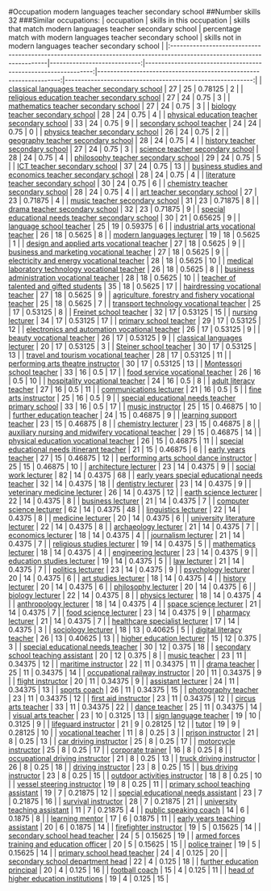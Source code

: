 #Occupation modern languages teacher secondary school
##Number skills 32
###Similar occupations:
| occupation                                                                                                            |   skills in this occupation |   skills that match modern languages teacher secondary school |   percentage match with modern languages teacher secondary school |   skills not in modern languages teacher secondary school |
|:----------------------------------------------------------------------------------------------------------------------|----------------------------:|--------------------------------------------------------------:|------------------------------------------------------------------:|----------------------------------------------------------:|
| [classical languages teacher secondary school](classical_languages_teacher_secondary_school.md)                       |                          27 |                                                            25 |                                                           0.78125 |                                                         2 |
| [religious education teacher secondary school](religious_education_teacher_secondary_school.md)                       |                          27 |                                                            24 |                                                           0.75    |                                                         3 |
| [mathematics teacher secondary school](mathematics_teacher_secondary_school.md)                                       |                          27 |                                                            24 |                                                           0.75    |                                                         3 |
| [biology teacher secondary school](biology_teacher_secondary_school.md)                                               |                          28 |                                                            24 |                                                           0.75    |                                                         4 |
| [physical education teacher secondary school](physical_education_teacher_secondary_school.md)                         |                          33 |                                                            24 |                                                           0.75    |                                                         9 |
| [secondary school teacher](secondary_school_teacher.md)                                                               |                          24 |                                                            24 |                                                           0.75    |                                                         0 |
| [physics teacher secondary school](physics_teacher_secondary_school.md)                                               |                          26 |                                                            24 |                                                           0.75    |                                                         2 |
| [geography teacher secondary school](geography_teacher_secondary_school.md)                                           |                          28 |                                                            24 |                                                           0.75    |                                                         4 |
| [history teacher secondary school](history_teacher_secondary_school.md)                                               |                          27 |                                                            24 |                                                           0.75    |                                                         3 |
| [science teacher secondary school](science_teacher_secondary_school.md)                                               |                          28 |                                                            24 |                                                           0.75    |                                                         4 |
| [philosophy teacher secondary school](philosophy_teacher_secondary_school.md)                                         |                          29 |                                                            24 |                                                           0.75    |                                                         5 |
| [ICT teacher secondary school](ICT_teacher_secondary_school.md)                                                       |                          37 |                                                            24 |                                                           0.75    |                                                        13 |
| [business studies and economics teacher secondary school](business_studies_and_economics_teacher_secondary_school.md) |                          28 |                                                            24 |                                                           0.75    |                                                         4 |
| [literature teacher secondary school](literature_teacher_secondary_school.md)                                         |                          30 |                                                            24 |                                                           0.75    |                                                         6 |
| [chemistry teacher secondary school](chemistry_teacher_secondary_school.md)                                           |                          28 |                                                            24 |                                                           0.75    |                                                         4 |
| [art teacher secondary school](art_teacher_secondary_school.md)                                                       |                          27 |                                                            23 |                                                           0.71875 |                                                         4 |
| [music teacher secondary school](music_teacher_secondary_school.md)                                                   |                          31 |                                                            23 |                                                           0.71875 |                                                         8 |
| [drama teacher secondary school](drama_teacher_secondary_school.md)                                                   |                          32 |                                                            23 |                                                           0.71875 |                                                         9 |
| [special educational needs teacher secondary school](special_educational_needs_teacher_secondary_school.md)           |                          30 |                                                            21 |                                                           0.65625 |                                                         9 |
| [language school teacher](language_school_teacher.md)                                                                 |                          25 |                                                            19 |                                                           0.59375 |                                                         6 |
| [industrial arts vocational teacher](industrial_arts_vocational_teacher.md)                                           |                          26 |                                                            18 |                                                           0.5625  |                                                         8 |
| [modern languages lecturer](modern_languages_lecturer.md)                                                             |                          19 |                                                            18 |                                                           0.5625  |                                                         1 |
| [design and applied arts vocational teacher](design_and_applied_arts_vocational_teacher.md)                           |                          27 |                                                            18 |                                                           0.5625  |                                                         9 |
| [business and marketing vocational teacher](business_and_marketing_vocational_teacher.md)                             |                          27 |                                                            18 |                                                           0.5625  |                                                         9 |
| [electricity and energy vocational teacher](electricity_and_energy_vocational_teacher.md)                             |                          28 |                                                            18 |                                                           0.5625  |                                                        10 |
| [medical laboratory technology vocational teacher](medical_laboratory_technology_vocational_teacher.md)               |                          26 |                                                            18 |                                                           0.5625  |                                                         8 |
| [business administration vocational teacher](business_administration_vocational_teacher.md)                           |                          28 |                                                            18 |                                                           0.5625  |                                                        10 |
| [teacher of talented and gifted students](teacher_of_talented_and_gifted_students.md)                                 |                          35 |                                                            18 |                                                           0.5625  |                                                        17 |
| [hairdressing vocational teacher](hairdressing_vocational_teacher.md)                                                 |                          27 |                                                            18 |                                                           0.5625  |                                                         9 |
| [agriculture, forestry and fishery vocational teacher](agriculture,_forestry_and_fishery_vocational_teacher.md)       |                          25 |                                                            18 |                                                           0.5625  |                                                         7 |
| [transport technology vocational teacher](transport_technology_vocational_teacher.md)                                 |                          25 |                                                            17 |                                                           0.53125 |                                                         8 |
| [Freinet school teacher](Freinet_school_teacher.md)                                                                   |                          32 |                                                            17 |                                                           0.53125 |                                                        15 |
| [nursing lecturer](nursing_lecturer.md)                                                                               |                          34 |                                                            17 |                                                           0.53125 |                                                        17 |
| [primary school teacher](primary_school_teacher.md)                                                                   |                          29 |                                                            17 |                                                           0.53125 |                                                        12 |
| [electronics and automation vocational teacher](electronics_and_automation_vocational_teacher.md)                     |                          26 |                                                            17 |                                                           0.53125 |                                                         9 |
| [beauty vocational teacher](beauty_vocational_teacher.md)                                                             |                          26 |                                                            17 |                                                           0.53125 |                                                         9 |
| [classical languages lecturer](classical_languages_lecturer.md)                                                       |                          20 |                                                            17 |                                                           0.53125 |                                                         3 |
| [Steiner school teacher](Steiner_school_teacher.md)                                                                   |                          30 |                                                            17 |                                                           0.53125 |                                                        13 |
| [travel and tourism vocational teacher](travel_and_tourism_vocational_teacher.md)                                     |                          28 |                                                            17 |                                                           0.53125 |                                                        11 |
| [performing arts theatre instructor](performing_arts_theatre_instructor.md)                                           |                          30 |                                                            17 |                                                           0.53125 |                                                        13 |
| [Montessori school teacher](Montessori_school_teacher.md)                                                             |                          33 |                                                            16 |                                                           0.5     |                                                        17 |
| [food service vocational teacher](food_service_vocational_teacher.md)                                                 |                          26 |                                                            16 |                                                           0.5     |                                                        10 |
| [hospitality vocational teacher](hospitality_vocational_teacher.md)                                                   |                          24 |                                                            16 |                                                           0.5     |                                                         8 |
| [adult literacy teacher](adult_literacy_teacher.md)                                                                   |                          27 |                                                            16 |                                                           0.5     |                                                        11 |
| [communications lecturer](communications_lecturer.md)                                                                 |                          21 |                                                            16 |                                                           0.5     |                                                         5 |
| [fine arts instructor](fine_arts_instructor.md)                                                                       |                          25 |                                                            16 |                                                           0.5     |                                                         9 |
| [special educational needs teacher primary school](special_educational_needs_teacher_primary_school.md)               |                          33 |                                                            16 |                                                           0.5     |                                                        17 |
| [music instructor](music_instructor.md)                                                                               |                          25 |                                                            15 |                                                           0.46875 |                                                        10 |
| [further education teacher](further_education_teacher.md)                                                             |                          24 |                                                            15 |                                                           0.46875 |                                                         9 |
| [learning support teacher](learning_support_teacher.md)                                                               |                          23 |                                                            15 |                                                           0.46875 |                                                         8 |
| [chemistry lecturer](chemistry_lecturer.md)                                                                           |                          23 |                                                            15 |                                                           0.46875 |                                                         8 |
| [auxiliary nursing and midwifery vocational teacher](auxiliary_nursing_and_midwifery_vocational_teacher.md)           |                          29 |                                                            15 |                                                           0.46875 |                                                        14 |
| [physical education vocational teacher](physical_education_vocational_teacher.md)                                     |                          26 |                                                            15 |                                                           0.46875 |                                                        11 |
| [special educational needs itinerant teacher](special_educational_needs_itinerant_teacher.md)                         |                          21 |                                                            15 |                                                           0.46875 |                                                         6 |
| [early years teacher](early_years_teacher.md)                                                                         |                          27 |                                                            15 |                                                           0.46875 |                                                        12 |
| [performing arts school dance instructor](performing_arts_school_dance_instructor.md)                                 |                          25 |                                                            15 |                                                           0.46875 |                                                        10 |
| [architecture lecturer](architecture_lecturer.md)                                                                     |                          23 |                                                            14 |                                                           0.4375  |                                                         9 |
| [social work lecturer](social_work_lecturer.md)                                                                       |                          82 |                                                            14 |                                                           0.4375  |                                                        68 |
| [early years special educational needs teacher](early_years_special_educational_needs_teacher.md)                     |                          32 |                                                            14 |                                                           0.4375  |                                                        18 |
| [dentistry lecturer](dentistry_lecturer.md)                                                                           |                          23 |                                                            14 |                                                           0.4375  |                                                         9 |
| [veterinary medicine lecturer](veterinary_medicine_lecturer.md)                                                       |                          26 |                                                            14 |                                                           0.4375  |                                                        12 |
| [earth science lecturer](earth_science_lecturer.md)                                                                   |                          22 |                                                            14 |                                                           0.4375  |                                                         8 |
| [business lecturer](business_lecturer.md)                                                                             |                          21 |                                                            14 |                                                           0.4375  |                                                         7 |
| [computer science lecturer](computer_science_lecturer.md)                                                             |                          62 |                                                            14 |                                                           0.4375  |                                                        48 |
| [linguistics lecturer](linguistics_lecturer.md)                                                                       |                          22 |                                                            14 |                                                           0.4375  |                                                         8 |
| [medicine lecturer](medicine_lecturer.md)                                                                             |                          20 |                                                            14 |                                                           0.4375  |                                                         6 |
| [university literature lecturer](university_literature_lecturer.md)                                                   |                          22 |                                                            14 |                                                           0.4375  |                                                         8 |
| [archaeology lecturer](archaeology_lecturer.md)                                                                       |                          21 |                                                            14 |                                                           0.4375  |                                                         7 |
| [economics lecturer](economics_lecturer.md)                                                                           |                          18 |                                                            14 |                                                           0.4375  |                                                         4 |
| [journalism lecturer](journalism_lecturer.md)                                                                         |                          21 |                                                            14 |                                                           0.4375  |                                                         7 |
| [religious studies lecturer](religious_studies_lecturer.md)                                                           |                          19 |                                                            14 |                                                           0.4375  |                                                         5 |
| [mathematics lecturer](mathematics_lecturer.md)                                                                       |                          18 |                                                            14 |                                                           0.4375  |                                                         4 |
| [engineering lecturer](engineering_lecturer.md)                                                                       |                          23 |                                                            14 |                                                           0.4375  |                                                         9 |
| [education studies lecturer](education_studies_lecturer.md)                                                           |                          19 |                                                            14 |                                                           0.4375  |                                                         5 |
| [law lecturer](law_lecturer.md)                                                                                       |                          21 |                                                            14 |                                                           0.4375  |                                                         7 |
| [politics lecturer](politics_lecturer.md)                                                                             |                          23 |                                                            14 |                                                           0.4375  |                                                         9 |
| [psychology lecturer](psychology_lecturer.md)                                                                         |                          20 |                                                            14 |                                                           0.4375  |                                                         6 |
| [art studies lecturer](art_studies_lecturer.md)                                                                       |                          18 |                                                            14 |                                                           0.4375  |                                                         4 |
| [history lecturer](history_lecturer.md)                                                                               |                          20 |                                                            14 |                                                           0.4375  |                                                         6 |
| [philosophy lecturer](philosophy_lecturer.md)                                                                         |                          20 |                                                            14 |                                                           0.4375  |                                                         6 |
| [biology lecturer](biology_lecturer.md)                                                                               |                          22 |                                                            14 |                                                           0.4375  |                                                         8 |
| [physics lecturer](physics_lecturer.md)                                                                               |                          18 |                                                            14 |                                                           0.4375  |                                                         4 |
| [anthropology lecturer](anthropology_lecturer.md)                                                                     |                          18 |                                                            14 |                                                           0.4375  |                                                         4 |
| [space science lecturer](space_science_lecturer.md)                                                                   |                          21 |                                                            14 |                                                           0.4375  |                                                         7 |
| [food science lecturer](food_science_lecturer.md)                                                                     |                          23 |                                                            14 |                                                           0.4375  |                                                         9 |
| [pharmacy lecturer](pharmacy_lecturer.md)                                                                             |                          21 |                                                            14 |                                                           0.4375  |                                                         7 |
| [healthcare specialist lecturer](healthcare_specialist_lecturer.md)                                                   |                          17 |                                                            14 |                                                           0.4375  |                                                         3 |
| [sociology lecturer](sociology_lecturer.md)                                                                           |                          18 |                                                            13 |                                                           0.40625 |                                                         5 |
| [digital literacy teacher](digital_literacy_teacher.md)                                                               |                          26 |                                                            13 |                                                           0.40625 |                                                        13 |
| [higher education lecturer](higher_education_lecturer.md)                                                             |                          15 |                                                            12 |                                                           0.375   |                                                         3 |
| [special educational needs teacher](special_educational_needs_teacher.md)                                             |                          30 |                                                            12 |                                                           0.375   |                                                        18 |
| [secondary school teaching assistant](secondary_school_teaching_assistant.md)                                         |                          20 |                                                            12 |                                                           0.375   |                                                         8 |
| [music teacher](music_teacher.md)                                                                                     |                          23 |                                                            11 |                                                           0.34375 |                                                        12 |
| [maritime instructor](maritime_instructor.md)                                                                         |                          22 |                                                            11 |                                                           0.34375 |                                                        11 |
| [drama teacher](drama_teacher.md)                                                                                     |                          25 |                                                            11 |                                                           0.34375 |                                                        14 |
| [occupational railway instructor](occupational_railway_instructor.md)                                                 |                          20 |                                                            11 |                                                           0.34375 |                                                         9 |
| [flight instructor](flight_instructor.md)                                                                             |                          20 |                                                            11 |                                                           0.34375 |                                                         9 |
| [assistant lecturer](assistant_lecturer.md)                                                                           |                          24 |                                                            11 |                                                           0.34375 |                                                        13 |
| [sports coach](sports_coach.md)                                                                                       |                          26 |                                                            11 |                                                           0.34375 |                                                        15 |
| [photography teacher](photography_teacher.md)                                                                         |                          23 |                                                            11 |                                                           0.34375 |                                                        12 |
| [first aid instructor](first_aid_instructor.md)                                                                       |                          23 |                                                            11 |                                                           0.34375 |                                                        12 |
| [circus arts teacher](circus_arts_teacher.md)                                                                         |                          33 |                                                            11 |                                                           0.34375 |                                                        22 |
| [dance teacher](dance_teacher.md)                                                                                     |                          25 |                                                            11 |                                                           0.34375 |                                                        14 |
| [visual arts teacher](visual_arts_teacher.md)                                                                         |                          23 |                                                            10 |                                                           0.3125  |                                                        13 |
| [sign language teacher](sign_language_teacher.md)                                                                     |                          19 |                                                            10 |                                                           0.3125  |                                                         9 |
| [lifeguard instructor](lifeguard_instructor.md)                                                                       |                          21 |                                                             9 |                                                           0.28125 |                                                        12 |
| [tutor](tutor.md)                                                                                                     |                          19 |                                                             9 |                                                           0.28125 |                                                        10 |
| [vocational teacher](vocational_teacher.md)                                                                           |                          11 |                                                             8 |                                                           0.25    |                                                         3 |
| [prison instructor](prison_instructor.md)                                                                             |                          21 |                                                             8 |                                                           0.25    |                                                        13 |
| [car driving instructor](car_driving_instructor.md)                                                                   |                          25 |                                                             8 |                                                           0.25    |                                                        17 |
| [motorcycle instructor](motorcycle_instructor.md)                                                                     |                          25 |                                                             8 |                                                           0.25    |                                                        17 |
| [corporate trainer](corporate_trainer.md)                                                                             |                          16 |                                                             8 |                                                           0.25    |                                                         8 |
| [occupational driving instructor](occupational_driving_instructor.md)                                                 |                          21 |                                                             8 |                                                           0.25    |                                                        13 |
| [truck driving instructor](truck_driving_instructor.md)                                                               |                          26 |                                                             8 |                                                           0.25    |                                                        18 |
| [driving instructor](driving_instructor.md)                                                                           |                          23 |                                                             8 |                                                           0.25    |                                                        15 |
| [bus driving instructor](bus_driving_instructor.md)                                                                   |                          23 |                                                             8 |                                                           0.25    |                                                        15 |
| [outdoor activities instructor](outdoor_activities_instructor.md)                                                     |                          18 |                                                             8 |                                                           0.25    |                                                        10 |
| [vessel steering instructor](vessel_steering_instructor.md)                                                           |                          19 |                                                             8 |                                                           0.25    |                                                        11 |
| [primary school teaching assistant](primary_school_teaching_assistant.md)                                             |                          19 |                                                             7 |                                                           0.21875 |                                                        12 |
| [special educational needs assistant](special_educational_needs_assistant.md)                                         |                          23 |                                                             7 |                                                           0.21875 |                                                        16 |
| [survival instructor](survival_instructor.md)                                                                         |                          28 |                                                             7 |                                                           0.21875 |                                                        21 |
| [university teaching assistant](university_teaching_assistant.md)                                                     |                          11 |                                                             7 |                                                           0.21875 |                                                         4 |
| [public speaking coach](public_speaking_coach.md)                                                                     |                          14 |                                                             6 |                                                           0.1875  |                                                         8 |
| [learning mentor](learning_mentor.md)                                                                                 |                          17 |                                                             6 |                                                           0.1875  |                                                        11 |
| [early years teaching assistant](early_years_teaching_assistant.md)                                                   |                          20 |                                                             6 |                                                           0.1875  |                                                        14 |
| [firefighter instructor](firefighter_instructor.md)                                                                   |                          19 |                                                             5 |                                                           0.15625 |                                                        14 |
| [secondary school head teacher](secondary_school_head_teacher.md)                                                     |                          24 |                                                             5 |                                                           0.15625 |                                                        19 |
| [armed forces training and education officer](armed_forces_training_and_education_officer.md)                         |                          20 |                                                             5 |                                                           0.15625 |                                                        15 |
| [police trainer](police_trainer.md)                                                                                   |                          19 |                                                             5 |                                                           0.15625 |                                                        14 |
| [primary school head teacher](primary_school_head_teacher.md)                                                         |                          24 |                                                             4 |                                                           0.125   |                                                        20 |
| [secondary school department head](secondary_school_department_head.md)                                               |                          22 |                                                             4 |                                                           0.125   |                                                        18 |
| [further education principal](further_education_principal.md)                                                         |                          20 |                                                             4 |                                                           0.125   |                                                        16 |
| [football coach](football_coach.md)                                                                                   |                          15 |                                                             4 |                                                           0.125   |                                                        11 |
| [head of higher education institutions](head_of_higher_education_institutions.md)                                     |                          19 |                                                             4 |                                                           0.125   |                                                        15 |

